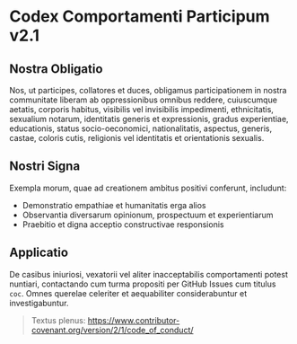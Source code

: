 
# Codex Comportamenti Participum v2.1

## Nostra Obligatio
Nos, ut participes, collatores et duces, obligamus participationem in nostra communitate liberam ab oppressionibus omnibus reddere, cuiuscumque aetatis, corporis habitus, visibilis vel invisibilis impedimenti, ethnicitatis, sexualium notarum, identitatis generis et expressionis, gradus experientiae, educationis, status socio-oeconomici, nationalitatis, aspectus, generis, castae, coloris cutis, religionis vel identitatis et orientationis sexualis.

## Nostri Signa
Exempla morum, quae ad creationem ambitus positivi conferunt, includunt:
- Demonstratio empathiae et humanitatis erga alios
- Observantia diversarum opinionum, prospectuum et experientiarum
- Praebitio et digna acceptio constructivae responsionis

## Applicatio
De casibus iniuriosi, vexatorii vel aliter inacceptabilis comportamenti potest nuntiari, contactando cum turma propositi per GitHub Issues cum titulus `coc`. Omnes querelae celeriter et aequabiliter considerabuntur et investigabuntur.

> Textus plenus: https://www.contributor-covenant.org/version/2/1/code_of_conduct/
